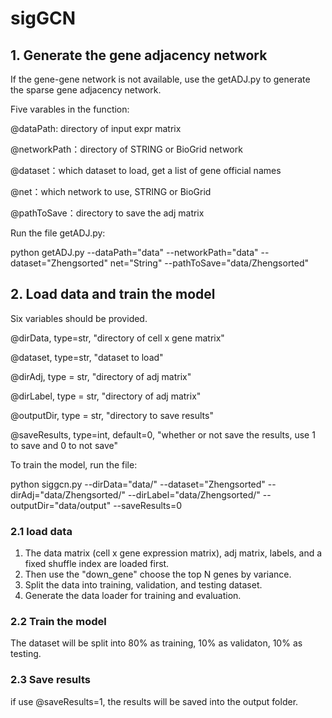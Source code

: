 # sigGCN

## 1. Generate the gene adjacency network

If the gene-gene network is not available, use the getADJ.py to generate the sparse gene adjacency network. 

Five varables in the function:

@dataPath: directory of input expr matrix

@networkPath：directory of STRING or BioGrid network

@dataset：which dataset to load, get a list of gene official names

@net：which network to use, STRING or BioGrid

@pathToSave：directory to save the adj matrix

Run the file getADJ.py: 

python getADJ.py --dataPath="data" --networkPath="data" --dataset="Zhengsorted" net="String"  --pathToSave="data/Zhengsorted"



## 2. Load data and train the model

Six variables should be provided.

@dirData, type=str, "directory of cell x gene matrix"

@dataset, type=str, "dataset to load"

@dirAdj, type = str, "directory of adj matrix"

@dirLabel, type = str, "directory of adj matrix"

@outputDir, type = str, "directory to save results"

@saveResults, type=int, default=0, "whether or not save the results, use 1 to save and 0 to not save"

To train the model, run the file:

python siggcn.py --dirData="data/" --dataset="Zhengsorted" --dirAdj="data/Zhengsorted/" --dirLabel="data/Zhengsorted/" --outputDir="data/output" --saveResults=0



### 2.1 load data

1. The data matrix (cell x gene expression matrix), adj matrix, labels, and a fixed shuffle index are loaded first. 
2. Then use the "down_gene" choose the top N genes by variance. 
3. Split the data into training, validation, and testing dataset.
4. Generate the data loader for training and evaluation.

### 2.2 Train the model

The dataset will be split into 80% as training, 10% as validaton, 10% as testing. 

### 2.3 Save results

 if use @saveResults=1, the results will be saved into the output folder.





















